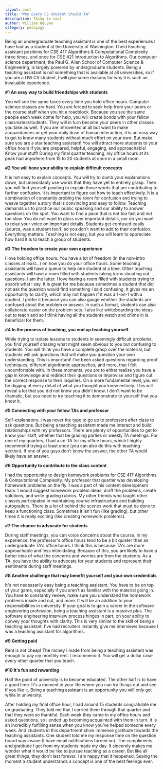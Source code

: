 ```yaml
---
layout: post
title: "Why Every CS Student Should TA"
description: TAing is cool
author: William Nguyen
category: pedagogy
---
```


Being an undergraduate teaching assistant is one of the best experiences I have had as a student
at the University of Washington. I held teaching assistant positions for CSE 417 Algorithms & Computational Complexity three times, and once for CSE 421 Introduction to Algorithms. Our computer science department, the Paul G. Allen School of Computer Science & Engineering, is largely powered by undergraduate students. Being a teaching assistant is not something that is available at all universities, so if you are a UW CS student, I will give some reasons for why it is such an invaluable experience.

**#1 An easy way to build friendships with students**

You will see the same faces every time you hold office hours. Computer science classes are hard. You are forced to seek help from your peers or the course staff when you hit a roadblock. Because you see the same people each week come for help, you will create bonds with your fellow classmates/students. They will in turn become your peers in other classes you take as well. If you are introverted at all but want to make acquaintances or get your daily dose of human interaction, it is an easy way to get to know many students without much effort on your own. But make sure you are a star teaching assistant! You will attract more students to your office hours if you are prepared, helpful, engaging, and approachable! Know your stuff! During my final quarter teaching, my office hours at its peak had anywhere from 15 to 20 students at once in a small room.

**#2 You will hone your ability to explain difficult concepts**

It is not easy to explain concepts. You will try to dumb your explanations down, but unavoidably use words that they have yet to entirely grasp. Then you will find yourself pivoting to explain those words that are contributing to further confusion. It is important to figure out how to teach effectively. It is a combination of constantly probing the room for confusion and trying to weave together a story that is convincing and easy to follow. Teaching demands us to practice our public speaking and our ability to answer questions on the spot. You want to find a pace that is not too fast and not too slow. You do not want to gloss over important details, nor do you want to relax your voice on important details. Students get confused easily (source, was a student too!), so you don't want to add to their confusion. Everything matters. Teaching is not easy, but you will learn to appreciate how hard it is to teach a group of students.

**#3 The freedom to create your own experience**

I love holding office hours. You have a lot of freedom (in the non-intro classes at least...) on how you do your office hours. Some teaching assistants will have a queue to help one student at a time. Other teaching assistants will have a room filled with students taking turns shouting out questions. I am the latter. I love having a room filled with students trying to absorb what I say. It is great for me because sometimes a student that did not ask the question would find something I said confusing. It gives me an opportunity to clarify, which may not happen if it was a 1-on-1 with a student. I prefer it because you can also gauge whether the students are confused about the problem or answer. In such a format, students can also collaborate easier on the problem sets. I also like whiteboarding the ideas out to teach and so I think having all the students watch and chime in is beneficial for them.

**#4 In the process of teaching, you end up teaching yourself**

While trying to isolate lessons to students in seemingly difficult problems, you find yourself chasing what might seem obvious to you but confusing to students. You will think you have a complete grasp over the material, but students will ask questions that will make you question your own understanding. This is important! I've been asked questions regarding proof techniques, different algorithmic approaches, and more, that I felt uncomfortable with. In these moments, you are to either realize you have a gap in knowledge and redirect their questions or improvise and figure out the correct response to their inquiries. On a more fundamental level, you will be digging at every detail of what you thought you knew entirely. This will reveal a lot that you did not know you didn't know. I don't want to be dramatic, but you need to try teaching it to demonstrate to yourself that you know it.

**#5 Connecting with your fellow TAs and professor**

Self-explanatory. I was never the type to go up to professors after class to ask questions. But being a teaching assistant made me interact and build relationships with my professors. There are plenty of opportunities to get to know your staff, whether that be grading parties or weekly TA meetings. For one of my quarters, I had a co-TA for my office hours, which I highly recommend trying at least once (you can also do this with teaching section). If one of you guys don't know the answer, the other TA would likely have an answer.

**#6 Opportunity to contribute to the class content**

I had the opportunity to design homework problems for CSE 417 Algorithms & Computational Complexity. My professor that quarter was developing homework problems on the fly. I was a part of his content development team. I would suggest homework problem ideas, draft the problems, create solutions, and write grading rubrics. My other friends who taught other classes participated in maintaining course infrastructure and building autograders. There is a lot of behind the scenes work that must be done to keep a functioning class. Sometimes it isn't fun (like grading), but other times it is really exciting (like creating homework problems).

**#7 The chance to advocate for students**

During staff meetings, you can voice concerns about the course. In my experience, the professor's office hours tend to be a bit quieter than an undergraduate TA's office hours. I think this is because TA's are more approachable and less intimidating. Because of this, you are likely to have a better idea of what the concerns and worries are from the students. As a TA, you have the ability to advocate for your students and represent their sentiments during staff meetings.

**#8 Another challenge that may benefit yourself and your own credentials**

It's not necessarily easy being a teaching assistant. You have to be on top of your game, especially if you aren't as familiar with the material going in. You have to constantly review, make sure you understand the homework problems inside and out, and more. It will be an addition to your responsibilities in university. If your goal is to gain a career in the software engineering profession, being a teaching assistant is a massive plus. The software engineering interview process hinges in part, on your ability to convey your thoughts with clarity. This is very similar to the skill of being a teaching assistant. I've had recruiters instantly give me interviews because I was a teaching assistant for algorithms.

**#9 Getting paid**

Rent is not cheap! The money I made from being a teaching assistant was enough to pay my monthly rent. I recommend it. You will get a dollar raise every other quarter that you teach.

**#10 It's fun and rewarding**

Half the point of university is to become educated. The other half is to have a good time. It's a moment in your life where you can try things out and see if you like it. Being a teaching assistant is an opportunity you will only get while in university.

After holding my final office hour, I had around 15 students congratulate me on graduating. They told me that I carried them through that quarter and that they were so thankful. Each week they came to my office hours and asked questions, so I ended up becoming acquainted with them in turn. It is an incredibly fulfilling sense when you know you've helped someone every week. And students in this department show immense gratitude towards the teaching assistants. One student told me my response time on the question board was insane (I have email notifications turned on). The compliments and gratitude I got from my students made my day. It sincerely makes me wonder what it would be like to pursue teaching as a career. But like all great things, they don't last forever. I am happy that it happened. Seeing the moment a student understands a concept is one of the best feelings ever.
